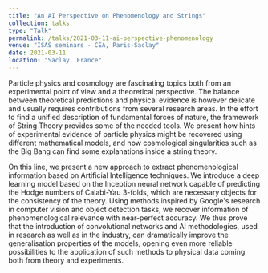 ```yaml
---
title: "An AI Perspective on Phenomenology and Strings"
collection: talks
type: "Talk"
permalink: /talks/2021-03-11-ai-perspective-phenomenology
venue: "ISAS seminars - CEA, Paris-Saclay"
date: 2021-03-11
location: "Saclay, France"
---
```


Particle physics and cosmology are fascinating topics both from an experimental point of view and a theoretical perspective. The balance between theoretical predictions and physical evidence is however delicate and usually requires contributions from several research areas. In the effort to find a unified description of fundamental forces of nature, the framework of String Theory provides some of the needed tools. We present how hints of experimental evidence of particle physics might be recovered using different mathematical models, and how cosmological singularities such as the Big Bang can find some explanations inside a string theory.

On this line, we present a new approach to extract phenomenological information based on Artificial Intelligence techniques. We introduce a deep learning model based on the Inception neural network capable of predicting the Hodge numbers of Calabi-Yau 3-folds, which are necessary objects for the consistency of the theory. Using methods inspired by Google's research in computer vision and object detection tasks, we recover information of phenomenological relevance with near-perfect accuracy. We thus prove that the introduction of convolutional networks and AI methodologies, used in research as well as in the industry, can dramatically improve the generalisation properties of the models, opening even more reliable possibilities to the application of such methods to physical data coming both from theory and experiments.

